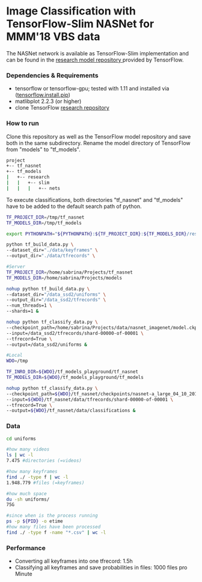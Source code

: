 # Image Classification with TensorFlow-Slim NASNet for MMM'18 VBS data

The NASNet network is available as TensorFlow-Slim implementation and can be found in the [research model repository ](https://github.com/tensorflow/models/tree/master/research/slim/nets/nasnet) provided by TensorFlow.

### Dependencies & Requirements
* tensorflow or tensorflow-gpu; tested with 1.11 and installed via ([tensorflow.install.pip](https://www.tensorflow.org/install/pip))
* matlibplot 2.2.3 (or higher)
* clone TensorFlow [research repository](https://github.com/tensorflow/models)

### How to run
Clone this repository as well as the TensorFlow model repository and save both in the same subdirectory. Rename the model directory of TensorFlow from "models" to "tf_models".

```bash
project
+-- tf_nasnet
+-- tf_models
|   +-- research
|   |   +-- slim
|   |   |   +-- nets
```
To execute classifications, both directories "tf_nasnet" and "tf_models" have to be added to the default search path of python. 

```bash
TF_PROJECT_DIR=/tmp/tf_nasnet
TF_MODELS_DIR=/tmp/tf_models

export PYTHONPATH="${PYTHONPATH}:${TF_PROJECT_DIR}:${TF_MODELS_DIR}/research/slim:${TF_MODELS_DIR}/research/slim/nets"

python tf_build_data.py \
--dataset_dir="./data/keyframes" \
--output_dir="./data/tfrecords" \

#Server
TF_PROJECT_DIR=/home/sabrina/Projects/tf_nasnet
TF_MODELS_DIR=/home/sabrina/Projects/models

nohup python tf_build_data.py \
--dataset_dir="/data_ssd2/uniforms" \
--output_dir="/data_ssd2/tfrecords" \
--num_threads=1 \
--shards=1 &

nohup python tf_classify_data.py \
--checkpoint_path=/home/sabrina/Projects/data/nasnet_imagenet/model.ckpt \
--input=/data_ssd2/tfrecords/shard-00000-of-00001 \
--tfrecord=True \
--output=/data_ssd2/uniforms &

#Local
WDO=/tmp

TF_INRO_DIR=${WDO}/tf_models_playground/tf_nasnet
TF_MODELS_DIR=${WDO}/tf_models_playground/tf_models

nohup python tf_classify_data.py \
--checkpoint_path=${WDO}/tf_nasnet/checkpoints/nasnet-a_large_04_10_2017/model.ckpt \
--input=${WDO}/tf_nasnet/data/tfrecords/shard-00000-of-00001 \
--tfrecord=True \
--output=${WDO}/tf_nasnet/data/classifications &
```

### Data
```bash
cd uniforms

#how many videos
ls | wc -l
7.475 #directories (=videos)

#how many keyframes
find ./ -type f | wc -l
1.948.779 #files (=keyframes)

#how much space
du -sh uniforms/
75G

#since when is the process running
ps -p ${PID} -o etime
#how many files have been processed
find ./ -type f -name "*.csv" | wc -l
```

### Performance
* Converting all keyframes into one tfrecord: 1.5h
* Classifying all keyframes and save probabilities in files: 1000 files pro Minute
